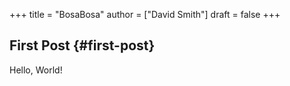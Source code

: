 +++
title = "BosaBosa"
author = ["David Smith"]
draft = false
+++

## First Post {#first-post}

Hello, World!
